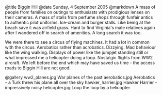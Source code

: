 @title		Biggin Hill
@date		Sunday, 4 September 2005
@markdown
A mass of people from families on outings to enthusiasts with prodigious lenses on their cameras. A mass of stalls from perfume shops through funfair antics to authentic pilot uniforms. Ice-cream and burger stalls. Like being at the beach save it was airfield grass. Hard to find Virginia's male relatives again after I wandered off in search of amenities. A long search it was too.

We were there to see a circus of flying machines. It had a lot in common with the circus. Aerobatics rather than acrobatics. Dizzying. Mad behaviour like the wing walking. Displays of power like the jumpjet standing still or what impressed me a helicopter doing a loop. Nostalgic flights from WW2 aircraft. We left before the end which may have saved us time - the access roads to Biggin Hill are not good.

@gallery
ww2_planes.jpg		War planes of the past
aerobatics.jpg		Aerobatics - a Turk threw his plane all over the sky
hawker_harrier.jpg		Hawker Harrier - impressively noisy
helicopter.jpg		Loop the loop by a helicopter
